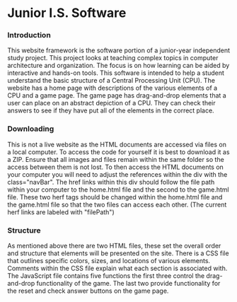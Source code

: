 # Junior I.S. Software
### **Introduction**

This website framework is the software portion of a junior-year independent study project. This project looks at teaching complex topics in computer architecture and organization. The focus is on how learning can be aided by interactive and hands-on tools. This software is intended to help a student understand the basic structure of a Central Processing Unit (CPU). The website has a home page with descriptions of the various elements of a CPU and a game page. The game page has drag-and-drop elements that a user can place on an abstract depiction of a CPU. They can check their answers to see if they have put all of the elements in the correct place. 

### **Downloading**

This is not a live website as the HTML documents are accessed via files on a local computer. To access the code for yourself it is best to download it as a ZIP. Ensure that all images and files remain within the same folder so the access between them is not lost. To then access the HTML documents on your computer you will need to adjust the references within the div with the class="navBar". The href links within this div should follow the file path within your computer to the home.html file and the second to the game.html file. These two herf tags should be changed within the home.html file and the game.html file so that the two files can access each other. (The current herf links are labeled with "filePath")

### **Structure**

As mentioned above there are two HTML files, these set the overall order and structure that elements will be presented on the site. There is a CSS file that outlines specific colors, sizes, and locations of various elements. Comments within the CSS file explain what each section is associated with. The JavaScript file contains five functions the first three control the drag-and-drop functionality of the game. The last two provide functionality for the reset and check answer buttons on the game page. 
